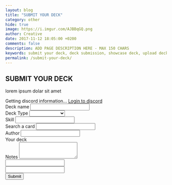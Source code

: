 ```yaml
---
layout: blog
title: "SUBMIT YOUR DECK"
category: other
hide: true
image: https://i.imgur.com/AJBBqGQ.png
author: Creative
date: 2017-11-12 18:05:00 +0200
comments: false
description: ADD PAGE DESCRIPTION HERE - MAX 150 CHARS
keywords: submit your deck, deck submission, showcase deck, upload deck, deck
permalink: /submit-your-deck/
---
```


<div class="section">
    <h2>SUBMIT YOUR DECK</h2>
    <p>lorem ipsum dolar sit amet</p>
</div>

<div class="section">
    <div class="discord-login-content">
        <span class="discord-conn-info" id="kog-status">Getting discord information...</span>
        <a id="discord-login-button" href="https://discordapp.com/api/oauth2/authorize?client_id=398290865556160513&redirect_uri=https%3A%2F%2Fduellinksmeta.netlify.com%2Fsubmit-your-deck%2F&response_type=token&scope=identify" class="btn btn-info" role="button">Login to discord</a>
    </div>
    <form class="deck-submission hidden" id="deck-sub-form" method="post" action="https://api.staticman.net/v2/entry/orctamer/duellinks/master">
        <div class="row">
            <div class="col-sm-5 left-side">
                <div class="form-group">
                    <label for="name">Deck name</label>
                    <input type="text" class="form-control" id="name" name="fields[name]">
                </div>
                <div class="form-group">
                    <label for="deckType">Deck Type</label>
                    <select class="form-control" id="deckType" name="fields[deckType]">
                        <option value=""></option>
                        {% assign tiers = site.data.tierlist %}
                        {% for tier in tiers %}
                            {% for type in tier.types %}
                                <option value="{{type.id}}">{{type.display}}</option>
                            {% endfor %}
                        {% endfor %}
                    </select>
                </div>
                <div class="form-group">
                    <label for="skill">Skill</label>
                    <input type="text" class="form-control" id="skill" name="fields[skill]">
                </div>
                <div class="form-group">
                    <label>Search a card</label>
                    <input type="text" class="form-control" data-bind="textInput: searchTerm">
                    <div id="deck">
                        <div id="cards" data-bind="foreach: filteredCards">
                            <div class="item" data-bind="attr: {'data-name': name}">
                                <a><img class="dcards" data-bind="attr: { src: $root.GetCardUrl(name) }" alt=""></a> 
                            </div>
                        </div>
                    </div>
                </div>
            </div>
            <div class="col-sm-7 right-side">
                <div class="form-group">
                    <label for="author">Author</label>
                    <input type="text" class="form-control" id="author" name="fields[author]">
                </div>
                <div class="form-group">
                    <label>Your deck</label>
                    <div id="deck-container">
                        <div id="deck">
                            <div id="cards" data-bind="foreach: selectedMainCards().sort(SortDeck)">
                                <div class="item" data-bind="attr: {'data-name': name, 'data-number': number}">
                                    <a><img class="dcards" data-bind="attr: { src: $root.GetCardUrl(name) }" alt=""></a>
                                </div>
                            </div>
                        </div>
                        <div id="deck" class="extra-deck">
                            <div id="cards" data-bind="foreach: selectedExtraCards().sort(SortDeck)">
                                <div class="item" data-bind="attr: {'data-name': name, 'data-number': number}">
                                    <a><img class="dcards" data-bind="attr: { src: $root.GetCardUrl(name) }" alt=""></a>
                                </div>
                            </div>
                        </div>
                    </div>
                </div>
            </div>
            <div class="form-group col-sm-12">
                <label for="notes">Notes</label>
                <textarea class="form-control" id="notes" name="fields[notes]" rows="3"></textarea>
            </div>
            <div class="form-group col-sm-12 hidden" data-bind="foreach: selectedMainCards">
                <input type="text" class="form-control" data-bind="attr: { name: 'fields[main' + $index() + ']', value: name}">
            </div>
            <div class="form-group col-sm-12 hidden" data-bind="foreach: selectedExtraCards">
                <input type="text" class="form-control" data-bind="attr: { name: 'fields[extra' + $index() + ']', value: name}">
            </div>
            <div class="form-group col-sm-1">
                <input type="button" id="SubmitDeck" class="btn btn-primary" value="Submit">
            </div>
        </div>
    </form>
    <div class="post-submission-wrapper">
        <span id="post-submit-message"></span>
    </div>
</div>